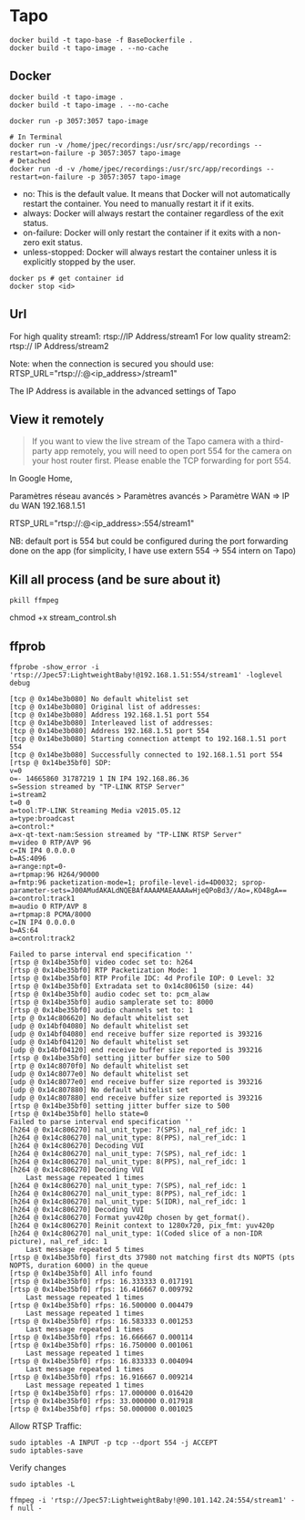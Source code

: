 # Tapo

```
docker build -t tapo-base -f BaseDockerfile .
docker build -t tapo-image . --no-cache
```



## Docker

```
docker build -t tapo-image . 
docker build -t tapo-image . --no-cache
```

```
docker run -p 3057:3057 tapo-image
```

```
# In Terminal
docker run -v /home/jpec/recordings:/usr/src/app/recordings --restart=on-failure -p 3057:3057 tapo-image
# Detached 
docker run -d -v /home/jpec/recordings:/usr/src/app/recordings --restart=on-failure -p 3057:3057 tapo-image
```

- no: This is the default value. It means that Docker will not automatically restart the container. You need to manually restart it if it exits.
- always: Docker will always restart the container regardless of the exit status.
- on-failure: Docker will only restart the container if it exits with a non-zero exit status.
- unless-stopped: Docker will always restart the container unless it is explicitly stopped by the user.



```
docker ps # get container id
docker stop <id>
```



## Url

For high quality stream1: rtsp://IP Address/stream1
For low quality stream2: rtsp:// IP Address/stream2

Note: when the connection is secured you should use:
RTSP_URL="rtsp://<username>:<password>@<ip_address>/stream1"

The IP Address is available in the advanced settings of Tapo

## View it remotely

> If you want to view the live stream of the Tapo camera with a third-party app remotely, you will need to open port 554 for the camera on your host router first. Please enable the TCP forwarding for port 554.

In Google Home,

Paramètres réseau avancés > Paramètres avancés > Paramètre WAN
=> IP du WAN 192.168.1.51

RTSP_URL="rtsp://<username>:<password>@<ip_address>:554/stream1"

NB: default port is 554 but could be configured during the port forwarding done on the app (for simplicity, I have use extern 554 -> 554 intern on Tapo)



## Kill all process (and be sure about it)

```
pkill ffmpeg
```


chmod +x stream_control.sh


## ffprob

```
ffprobe -show_error -i 'rtsp://Jpec57:LightweightBaby!@192.168.1.51:554/stream1' -loglevel debug
```

```
[tcp @ 0x14be3b080] No default whitelist set
[tcp @ 0x14be3b080] Original list of addresses:
[tcp @ 0x14be3b080] Address 192.168.1.51 port 554
[tcp @ 0x14be3b080] Interleaved list of addresses:
[tcp @ 0x14be3b080] Address 192.168.1.51 port 554
[tcp @ 0x14be3b080] Starting connection attempt to 192.168.1.51 port 554
[tcp @ 0x14be3b080] Successfully connected to 192.168.1.51 port 554
[rtsp @ 0x14be35bf0] SDP:
v=0
o=- 14665860 31787219 1 IN IP4 192.168.86.36
s=Session streamed by "TP-LINK RTSP Server"
i=stream2
t=0 0
a=tool:TP-LINK Streaming Media v2015.05.12
a=type:broadcast
a=control:*
a=x-qt-text-nam:Session streamed by "TP-LINK RTSP Server"
m=video 0 RTP/AVP 96
c=IN IP4 0.0.0.0
b=AS:4096
a=range:npt=0-
a=rtpmap:96 H264/90000
a=fmtp:96 packetization-mode=1; profile-level-id=4D0032; sprop-parameter-sets=J00AMudAKALdNQEBAfAAAAMAEAAAAwHjeQPoBd3//Ao=,KO48gA==
a=control:track1
m=audio 0 RTP/AVP 8
a=rtpmap:8 PCMA/8000
c=IN IP4 0.0.0.0
b=AS:64
a=control:track2

Failed to parse interval end specification ''
[rtsp @ 0x14be35bf0] video codec set to: h264
[rtsp @ 0x14be35bf0] RTP Packetization Mode: 1
[rtsp @ 0x14be35bf0] RTP Profile IDC: 4d Profile IOP: 0 Level: 32
[rtsp @ 0x14be35bf0] Extradata set to 0x14c806150 (size: 44)
[rtsp @ 0x14be35bf0] audio codec set to: pcm_alaw
[rtsp @ 0x14be35bf0] audio samplerate set to: 8000
[rtsp @ 0x14be35bf0] audio channels set to: 1
[rtp @ 0x14c806620] No default whitelist set
[udp @ 0x14bf04080] No default whitelist set
[udp @ 0x14bf04080] end receive buffer size reported is 393216
[udp @ 0x14bf04120] No default whitelist set
[udp @ 0x14bf04120] end receive buffer size reported is 393216
[rtsp @ 0x14be35bf0] setting jitter buffer size to 500
[rtp @ 0x14c8070f0] No default whitelist set
[udp @ 0x14c8077e0] No default whitelist set
[udp @ 0x14c8077e0] end receive buffer size reported is 393216
[udp @ 0x14c807880] No default whitelist set
[udp @ 0x14c807880] end receive buffer size reported is 393216
[rtsp @ 0x14be35bf0] setting jitter buffer size to 500
[rtsp @ 0x14be35bf0] hello state=0
Failed to parse interval end specification ''
[h264 @ 0x14c806270] nal_unit_type: 7(SPS), nal_ref_idc: 1
[h264 @ 0x14c806270] nal_unit_type: 8(PPS), nal_ref_idc: 1
[h264 @ 0x14c806270] Decoding VUI
[h264 @ 0x14c806270] nal_unit_type: 7(SPS), nal_ref_idc: 1
[h264 @ 0x14c806270] nal_unit_type: 8(PPS), nal_ref_idc: 1
[h264 @ 0x14c806270] Decoding VUI
    Last message repeated 1 times
[h264 @ 0x14c806270] nal_unit_type: 7(SPS), nal_ref_idc: 1
[h264 @ 0x14c806270] nal_unit_type: 8(PPS), nal_ref_idc: 1
[h264 @ 0x14c806270] nal_unit_type: 5(IDR), nal_ref_idc: 1
[h264 @ 0x14c806270] Decoding VUI
[h264 @ 0x14c806270] Format yuv420p chosen by get_format().
[h264 @ 0x14c806270] Reinit context to 1280x720, pix_fmt: yuv420p
[h264 @ 0x14c806270] nal_unit_type: 1(Coded slice of a non-IDR picture), nal_ref_idc: 1
    Last message repeated 5 times
[rtsp @ 0x14be35bf0] first_dts 37980 not matching first dts NOPTS (pts NOPTS, duration 6000) in the queue
[rtsp @ 0x14be35bf0] All info found
[rtsp @ 0x14be35bf0] rfps: 16.333333 0.017191
[rtsp @ 0x14be35bf0] rfps: 16.416667 0.009792
    Last message repeated 1 times
[rtsp @ 0x14be35bf0] rfps: 16.500000 0.004479
    Last message repeated 1 times
[rtsp @ 0x14be35bf0] rfps: 16.583333 0.001253
    Last message repeated 1 times
[rtsp @ 0x14be35bf0] rfps: 16.666667 0.000114
[rtsp @ 0x14be35bf0] rfps: 16.750000 0.001061
    Last message repeated 1 times
[rtsp @ 0x14be35bf0] rfps: 16.833333 0.004094
    Last message repeated 1 times
[rtsp @ 0x14be35bf0] rfps: 16.916667 0.009214
    Last message repeated 1 times
[rtsp @ 0x14be35bf0] rfps: 17.000000 0.016420
[rtsp @ 0x14be35bf0] rfps: 33.000000 0.017918
[rtsp @ 0x14be35bf0] rfps: 50.000000 0.001025
```

Allow RTSP Traffic:



```
sudo iptables -A INPUT -p tcp --dport 554 -j ACCEPT
sudo iptables-save
```

Verify changes

```
sudo iptables -L
```


```
ffmpeg -i 'rtsp://Jpec57:LightweightBaby!@90.101.142.24:554/stream1' -f null -
```